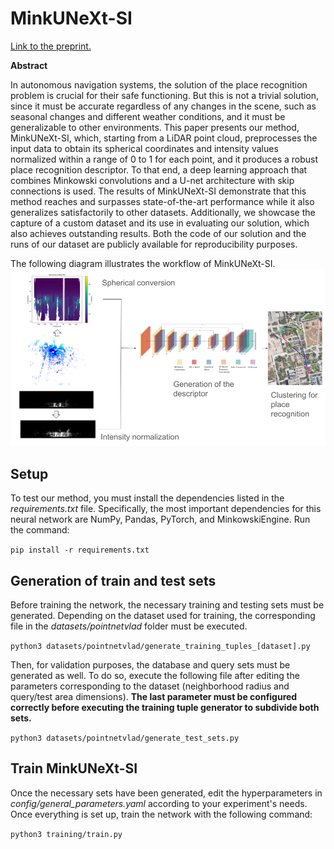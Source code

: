 # MinkUNeXt-SI

[Link to the preprint.](https://arxiv.org/abs/2505.17591)

**Abstract**

In autonomous navigation systems, the solution of the place recognition problem is crucial for their safe functioning. But this is not a trivial solution, since it must be accurate regardless of any changes in the scene, such as seasonal changes and different weather conditions, and it must be generalizable to other environments. This paper presents our method, MinkUNeXt-SI, which, starting from a LiDAR point cloud, preprocesses the input data to obtain its spherical coordinates and intensity values normalized within a range of 0 to 1 for each point, and it produces a robust place recognition descriptor. To that end, a deep learning approach that combines Minkowski convolutions and a U-net architecture with skip connections is used. The results of MinkUNeXt-SI demonstrate that this method reaches and surpasses state-of-the-art performance while it also generalizes satisfactorily to other datasets. Additionally, we showcase the capture of a custom dataset and its use in evaluating our solution, which also achieves outstanding results. Both the code of our solution and the runs of our dataset are publicly available for reproducibility purposes.

The following diagram illustrates the workflow of MinkUNeXt-SI.
![Workflow of MinkUNeXt-SI](/imgs/minkunext-si-diagram.png)

## Setup
To test our method, you must install the dependencies listed in the *requirements.txt* file. Specifically, the most important dependencies for this neural network are NumPy, Pandas, PyTorch, and MinkowskiEngine.
Run the command:

`pip install -r requirements.txt`

## Generation of train and test sets
Before training the network, the necessary training and testing sets must be generated. Depending on the dataset used for training, the corresponding file in the *datasets/pointnetvlad* folder must be executed.

`python3 datasets/pointnetvlad/generate_training_tuples_[dataset].py`

Then, for validation purposes, the database and query sets must be generated as well. To do so, execute the following file after editing the parameters corresponding to the dataset (neighborhood radius and query/test area dimensions). **The last parameter must be configured correctly before executing the training tuple generator to subdivide both sets.**

`python3 datasets/pointnetvlad/generate_test_sets.py`

## Train MinkUNeXt-SI
Once the necessary sets have been generated, edit the hyperparameters in *config/general_parameters.yaml* according to your experiment's needs. Once everything is set up, train the network with the following command:

`python3 training/train.py`
#
